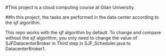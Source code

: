#This project is a cloud computing course at Gilan University.

##In this project, the tasks are performed in the data center according to the sjf algorithm.

This repo works with the sjf algorithm by default.
To change and compare without the sjf algorithm, you only need to change the value of SJFDatacenterBroker in Third step in SJF_Scheduler.java to DatacenterBroker1.
